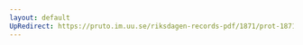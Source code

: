 ```yaml
---
layout: default
UpRedirect: https://pruto.im.uu.se/riksdagen-records-pdf/1871/prot-1871--fk--304/prot-1871--fk--304_049.pdf
---
```

